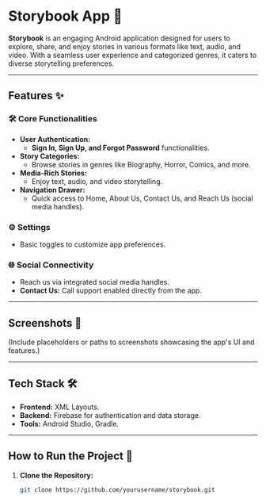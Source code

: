 # Storybook App 📖

**Storybook** is an engaging Android application designed for users to explore, share, and enjoy stories in various formats like text, audio, and video. With a seamless user experience and categorized genres, it caters to diverse storytelling preferences.

---

## Features ✨

### 🛠 Core Functionalities
- **User Authentication:**  
  - **Sign In, Sign Up, and Forgot Password** functionalities.
- **Story Categories:**  
  - Browse stories in genres like Biography, Horror, Comics, and more.
- **Media-Rich Stories:**  
  - Enjoy text, audio, and video storytelling.
- **Navigation Drawer:**  
  - Quick access to Home, About Us, Contact Us, and Reach Us (social media handles).

### ⚙️ Settings
- Basic toggles to customize app preferences.

### 🌐 Social Connectivity
- Reach us via integrated social media handles.
- **Contact Us:** Call support enabled directly from the app.

---

## Screenshots 📸
(Include placeholders or paths to screenshots showcasing the app's UI and features.)

---

## Tech Stack 🛠️
- **Frontend:**  XML Layouts.
- **Backend:** Firebase for authentication and data storage.
- **Tools:** Android Studio, Gradle.

---

## How to Run the Project 🚀
1. **Clone the Repository:**
   ```bash
   git clone https://github.com/yourusername/storybook.git

